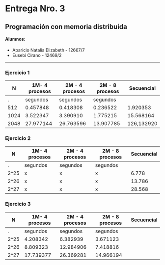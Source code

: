 # Entrega Nro. 3
## Programación con memoria distribuida

#### Alumnos:
* Aparicio Natalia Elizabeth - 12667/7
* Eusebi Cirano - 12469/2

---

### Ejercicio 1

N | 1M- 4 procesos | 2M - 4 procesos | 2M - 8 procesos | Secuencial
--- | --- | --- | --- | ---
. | segundos | segundos | segundos |
512 | 0.457848 | 0.418308 | 0.236522 | 1.920353
1024 | 3.522347 | 3.390910 | 1.775215 | 15.568164
2048 | 27.977144 | 26.763596 | 13.907785 | 126,132920


### Ejercicio 2

N | 1M- 4 procesos | 2M - 4 procesos | 2M - 8 procesos | Secuencial
--- | --- | --- | --- | --- |
. | segundos | segundos | segundos |
2^25 | x | x | x | 6.778 
2^26 | x | x | x | 13.786 
2^27 | x | x | x | 28.568 


### Ejercicio 3

N | 1M- 4 procesos | 2M - 4 procesos | 2M - 8 procesos | Secuencial
--- | --- | --- | --- | --- |
. | segundos | segundos | segundos |
2^25 | 4.208342 | 6.382939 | 3.671123 | 
2^26 | 8.809323 | 12.984906 | 7.418816 | 
2^27 | 17.739377 | 26.369281 | 14.966194 |
